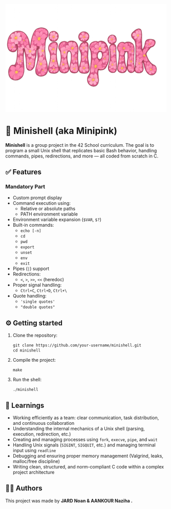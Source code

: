 <!DOCTYPE html>
<html lang="en">
<head>
  <meta charset="UTF-8" />
  <meta name="viewport" content="width=device-width, initial-scale=1.0" />
</head>
<body>
<p align="center">
  <img src="imgs/minipink.png" width="600px"" />
</p>

<h1>🌸 Minishell (aka Minipink)</h1>

<p><strong>Minishell</strong> is a group project in the 42 School curriculum. The goal is to program a small Unix shell that replicates basic Bash behavior, handling commands, pipes, redirections, and more — all coded from scratch in C.</p>

  <h2>✅ Features</h2>

  <h3>Mandatory Part</h3>
  <ul>
    <li>Custom prompt display</li>
    <li>Command execution using:
      <ul>
        <li>Relative or absolute paths</li>
        <li>PATH environment variable</li>
      </ul>
    </li>
    <li>Environment variable expansion (<code>$VAR</code>, <code>$?</code>)</li>
    <li>Built-in commands:
      <ul>
        <li><code>echo [-n]</code></li>
        <li><code>cd</code></li>
        <li><code>pwd</code></li>
        <li><code>export</code></li>
        <li><code>unset</code></li>
        <li><code>env</code></li>
        <li><code>exit</code></li>
      </ul>
    </li>
    <li>Pipes (<code>|</code>) support</li>
    <li>Redirections:
      <ul>
        <li><code>&lt;</code>, <code>&gt;</code>, <code>&gt;&gt;</code>, <code>&lt;&lt;</code> (heredoc)</li>
      </ul>
    </li>
    <li>Proper signal handling:
      <ul>
        <li><code>Ctrl+C</code>, <code>Ctrl+D</code>, <code>Ctrl+\</code></li>
      </ul>
    </li>
    <li>Quote handling:
      <ul>
        <li><code>'single quotes'</code></li>
        <li><code>"double quotes"</code></li>
      </ul>
    </li>
  </ul>


  <h2>⚙️ Getting started</h2>
  <ol>
    <li>Clone the repository:
      <pre><code>git clone https://github.com/your-username/minishell.git
cd minishell</code></pre>
    </li>
    <li>Compile the project:
      <pre><code>make</code></pre>
    </li>
    <li>Run the shell:
      <pre><code>./minishell</code></pre>
    </li>
  </ol>


  <h2>🧠 Learnings</h2>
  <ul>
    <li>Working efficiently as a team: clear communication, task distribution, and continuous collaboration</li>
    <li>Understanding the internal mechanics of a Unix shell (parsing, execution, redirection, etc.)</li>
    <li>Creating and managing processes using <code>fork</code>, <code>execve</code>, <code>pipe</code>, and <code>wait</code></li>
    <li>Handling Unix signals (<code>SIGINT</code>, <code>SIGQUIT</code>, etc.) and managing terminal input using <code>readline</code></li>
    <li>Debugging and ensuring proper memory management (Valgrind, leaks, malloc/free discipline)</li>
    <li>Writing clean, structured, and norm-compliant C code within a complex project architecture</li>
  </ul>



  <h2>👨‍💻 Authors</h2>
  <p>This project was made by <strong>JARD Noan <strong> &amp; <strong>AANKOUR Naziha  </strong>.</p>

</body>
</html>
